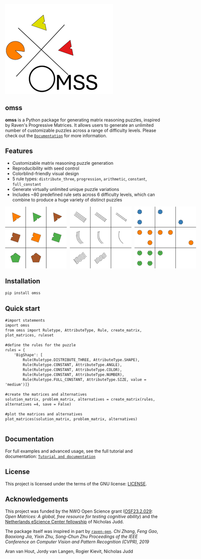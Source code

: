 
<img src="https://raw.githubusercontent.com/aranvhout/OMSS_generator/main/images/omss_logo.png" width="350">

## omss

**omss** is a Python package for generating matrix reasoning puzzles, inspired by Raven's Progressive Matrices. It allows users to generate an unlimited number of customizable puzzles across a range of difficulty levels. Please check out the [`Documentation`](https://github.com/aranvhout/OMSS_generator/blob/main/tutorial.md) for more information. 


## Features

- Customizable matrix reasoning puzzle generation
- Reproducibility with seed control
- Colorblind-friendly visual design
- 5 rule types: `distribute_three`, `progression`, `arithmetic`, `constant`, `full_constant`
- Generate virtually unlimited unique puzzle variations
- Includes ~80 predefined rule sets across 6 difficulty levels, which can combine to produce a huge variety of distinct puzzles

<div style="display: flex; gap: 10px;">
  <img src="https://raw.githubusercontent.com/aranvhout/OMSS_generator/main/images/example1.png" width="200">
  <img src="https://raw.githubusercontent.com/aranvhout/OMSS_generator/main/images/example2.png" width="200">
  <img src="https://raw.githubusercontent.com/aranvhout/OMSS_generator/main/images/example3.png" width="200">
</div>

  

## Installation 

```bash
pip install omss
```

## Quick start
```{python}
#import statements
import omss
from omss import Ruletype, AttributeType, Rule, create_matrix, plot_matrices, ruleset

#define the rules for the puzzle
rules = {
    'BigShape': [       
        Rule(Ruletype.DISTRIBUTE_THREE, AttributeType.SHAPE),
        Rule(Ruletype.CONSTANT, AttributeType.ANGLE),
        Rule(Ruletype.CONSTANT, AttributeType.COLOR),
        Rule(Ruletype.CONSTANT, AttributeType.NUMBER),
        Rule(Ruletype.FULL_CONSTANT, AttributeType.SIZE, value = 'medium')]}
    
#create the matrices and alternatives
solution_matrix, problem_matrix, alternatives = create_matrix(rules, alternatives =4, save = False)

#plot the matrices and alternatives
plot_matrices(solution_matrix, problem_matrix, alternatives)


```

## Documentation
For full examples and advanced usage, see the full tutorial and documentation: [`Tutorial and documentation`](https://github.com/aranvhout/OMSS_generator/blob/main/tutorial.md)

## License
This project is licensed under the terms of the GNU license: [LICENSE](https://github.com/aranvhout/OMSS_generator/blob/main/LICENSE).

## Acknowledgements
This project was funded by the NWO Open Science grant ([OSF23.2.029](https://www.nwo.nl/en/projects/osf232029): *Open Matrices: A global, free resource for testing cognitive ability*) and the [Netherlands eScience Center fellowship](https://www.esciencecenter.nl/news/fellow-feature-nicholas-juud/) of Nicholas Judd.

The package itself was inspired in part by [`raven-gen`](https://github.com/shlomenu/raven-gen).  *Chi Zhang*, *Feng Gao*, *Baoxiong Jia*, *Yixin Zhu*, *Song-Chun Zhu* *Proceedings of the IEEE Conference on Computer Vision and Pattern Recognition (CVPR), 2019* 

Aran van Hout, Jordy van Langen, Rogier Kievit, Nicholas Judd
